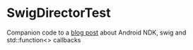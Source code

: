 # SwigDirectorTest
Companion code to a [blog post](https://lastviking.eu/swig_with_gradle.html) about Android NDK, swig and std::function&lt;> callbacks

